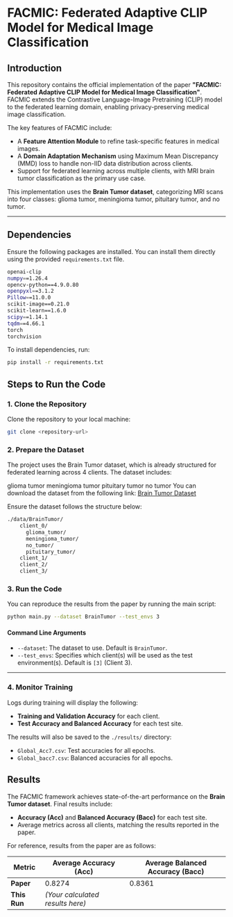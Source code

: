 # FACMIC: Federated Adaptive CLIP Model for Medical Image Classification

## Introduction
This repository contains the official implementation of the paper **"FACMIC: Federated Adaptive CLIP Model for Medical Image Classification"**. FACMIC extends the Contrastive Language-Image Pretraining (CLIP) model to the federated learning domain, enabling privacy-preserving medical image classification.

The key features of FACMIC include:
- A **Feature Attention Module** to refine task-specific features in medical images.
- A **Domain Adaptation Mechanism** using Maximum Mean Discrepancy (MMD) loss to handle non-IID data distribution across clients.
- Support for federated learning across multiple clients, with MRI brain tumor classification as the primary use case.

This implementation uses the **Brain Tumor dataset**, categorizing MRI scans into four classes: glioma tumor, meningioma tumor, pituitary tumor, and no tumor.

---

## Dependencies
Ensure the following packages are installed. You can install them directly using the provided `requirements.txt` file.

```bash
openai-clip
numpy==1.26.4
opencv-python==4.9.0.80
openpyxl==3.1.2
Pillow==11.0.0
scikit-image==0.21.0
scikit-learn==1.6.0
scipy==1.14.1
tqdm==4.66.1
torch
torchvision
```


To install dependencies, run:
```bash
pip install -r requirements.txt
```
## Steps to Run the Code

### 1. Clone the Repository
Clone the repository to your local machine:

```bash
git clone <repository-url>
```

### 2. Prepare the Dataset
The project uses the Brain Tumor dataset, which is already structured for federated learning across 4 clients. The dataset includes:

glioma tumor
meningioma tumor
pituitary tumor
no tumor
You can download the dataset from the following link: [Brain Tumor Dataset](https://drive.google.com/drive/folders/1__sN_2857bnhjJdEoBR48dweXRqM_ZsA?usp=sharing)

Ensure the dataset follows the structure below:

```bash
./data/BrainTumor/
    client_0/
      glioma_tumor/
      meningioma_tumor/
      no_tumor/
      pituitary_tumor/
    client_1/
    client_2/
    client_3/
```

### 3. Run the Code
You can reproduce the results from the paper by running the main script:

```bash
python main.py --dataset BrainTumor --test_envs 3
```
#### Command Line Arguments
- `--dataset`: The dataset to use. Default is `BrainTumor`.
- `--test_envs`: Specifies which client(s) will be used as the test environment(s). Default is `[3]` (Client 3).

---

### 4. Monitor Training
Logs during training will display the following:
- **Training and Validation Accuracy** for each client.
- **Test Accuracy and Balanced Accuracy** for each test site.

The results will also be saved to the `./results/` directory:
- `Global_Acc7.csv`: Test accuracies for all epochs.
- `Global_bacc7.csv`: Balanced accuracies for all epochs.


## Results

The FACMIC framework achieves state-of-the-art performance on the **Brain Tumor dataset**. Final results include:

- **Accuracy (Acc)** and **Balanced Accuracy (Bacc)** for each test site.
- Average metrics across all clients, matching the results reported in the paper.

For reference, results from the paper are as follows:

| Metric            | Average Accuracy (Acc) | Average Balanced Accuracy (Bacc) |
|--------------------|-------------------------|-----------------------------------|
| **Paper**         | 0.8274                  | 0.8361                           |
| **This Run**      | *(Your calculated results here)* |
